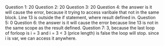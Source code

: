Question 1: 20
Question 2: 20
Question 3: 20
Question 4: the answer is it will cause the error, because it trying to access varibale that not in the same block. Line 13 is outside the if statement, where result defined in.
Question 5: 0
Question 6: the answer is it will cause the error because line 13 is not in the same scope as the result defined.
Question 7: 3, because the last loop of forloop is i = 3 and i = 3 < 3 (price length) is false the loop will stop. since i is var, we can access it anywhere.
